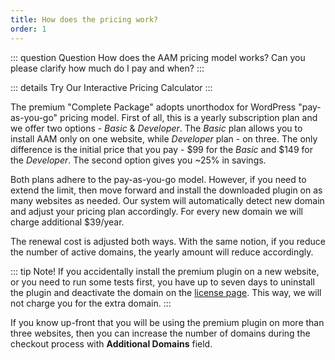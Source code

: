 ```yaml
---
title: How does the pricing work?
order: 1
---
```


::: question Question
How does the AAM pricing model works? Can you please clarify how much do I pay and when?
:::

::: details Try Our Interactive Pricing Calculator
<PricingCalculator />
:::

The premium "Complete Package" adopts unorthodox for WordPress "pay-as-you-go" pricing model. First of all, this is a yearly subscription plan and we offer two options - _Basic_ & _Developer_. The _Basic_ plan allows you to install AAM only on one website, while _Developer_ plan - on three. The only difference is the initial price that you pay - $99 for the _Basic_ and $149 for the _Developer_. The second option gives you ~25% in savings.

Both plans adhere to the pay-as-you-go model. However, if you need to extend the limit, then move forward and install the downloaded plugin on as many websites as needed. Our system will automatically detect new domain and adjust your pricing plan accordingly. For every new domain we will charge additional $39/year.

The renewal cost is adjusted both ways. With the same notion, if you reduce the number of active domains, the yearly amount will reduce accordingly.

::: tip Note!
If you accidentally install the premium plugin on a new website, or you need to run some tests first, you have up to seven days to uninstall the plugin and  deactivate the domain on the [license page](/license). This way, we will not charge you for the extra domain.
:::

If you know up-front that you will be using the premium plugin on more than three websites, then you can increase the number of domains during the checkout process with **Additional Domains** field.
